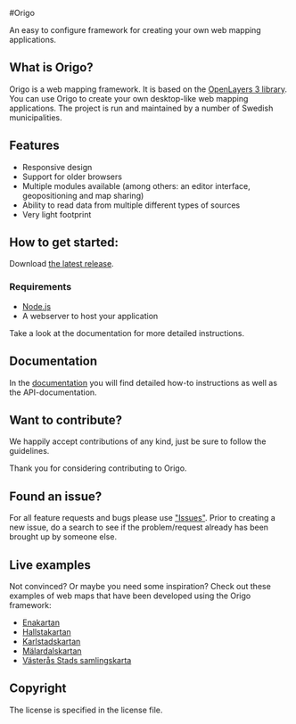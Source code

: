 #Origo

An easy to configure framework for creating your own web mapping applications.

## What is Origo?

Origo is a web mapping framework. It is based on the [OpenLayers 3 library](https://github.com/openlayers/ol3). You can use Origo to create your own desktop-like web mapping applications. The project is run and maintained by a number of Swedish municipalities.

## Features

* Responsive design
* Support for older browsers
* Multiple modules available (among others: an editor interface, geopositioning and map sharing)
* Ability to read data from multiple different types of sources
* Very light footprint

## How to get started:

Download [the latest release](https://github.com/origo-map/origo/releases).

### Requirements
 * [Node.js](https://nodejs.org/)
 * A webserver to host your application

Take a look at the documentation for more detailed instructions.

## Documentation

In the [documentation](http://origo-map.github.io/) you will find detailed how-to instructions as well as the API-documentation.

## Want to contribute?
We happily accept contributions of any kind, just be sure to follow the guidelines.

Thank you for considering contributing to Origo.

## Found an issue?
For all feature requests and bugs please use ["Issues"](https://github.com/origo-map/origo/issues). Prior to creating a new issue, do a search to see if the problem/request already has been brought up by someone else.

## Live examples
Not convinced? Or maybe you need some inspiration? Check out these examples of web maps that have been developed using the Origo framework:
* [Enakartan](http://karta.enkoping.se)
* [Hallstakartan](http://karta.hallstahammar.se)
* [Karlstadskartan](http://gi.karlstad.se)
* [Mälardalskartan](http://www.malardalskartan.se)
* [Västerås Stads samlingskarta](http://karta.vasteras.se/sam)

## Copyright
The license is specified in the license file.
